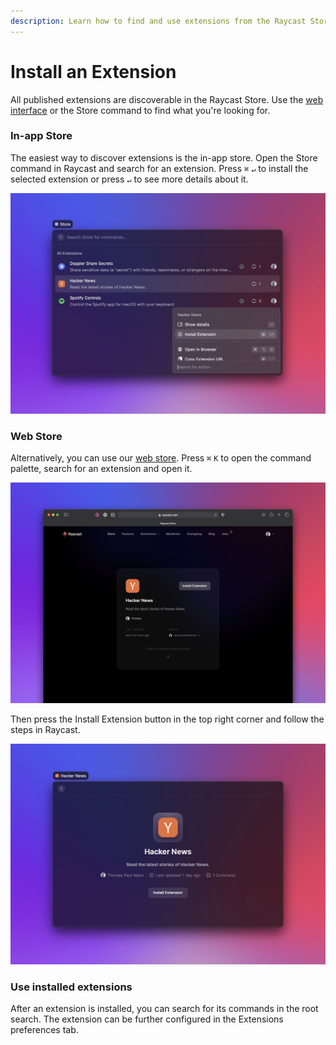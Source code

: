 ```yaml
---
description: Learn how to find and use extensions from the Raycast Store.
---
```


# Install an Extension

All published extensions are discoverable in the Raycast Store. Use the [web interface](https://raycast.com/store) or the Store command to find what you're looking for.

### In-app Store

The easiest way to discover extensions is the in-app store. Open the Store command in Raycast and search for an extension. Press `⌘` `↵` to install the selected extension or press `↵` to see more details about it.

![Store in Raycast](../.gitbook/assets/basics-inapp-store.png)

### Web Store

Alternatively, you can use our [web store](https://raycast.com/store). Press `⌘` `K` to open the command palette, search for an extension and open it.

![Web Store](../.gitbook/assets/basics-web-store.png)

Then press the Install Extension button in the top right corner and follow the steps in Raycast.

![Install extension from the Web Store](../.gitbook/assets/basics-install-extension.png)

### Use installed extensions

After an extension is installed, you can search for its commands in the root search. The extension can be further configured in the Extensions preferences tab.
